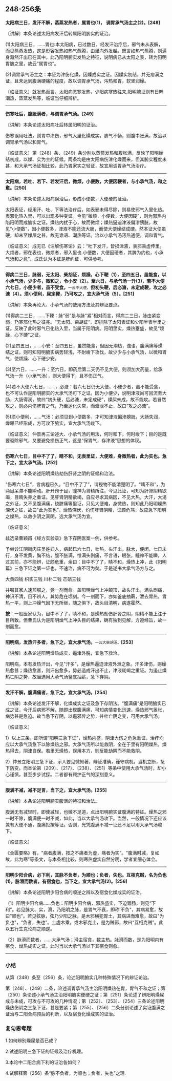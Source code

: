 ## 248-256条

**太阳病三日，发汗不解，蒸蒸发热者，属胃也(1)，**
**调胃承气汤主之(2)。[248]**

〔讲解〕本条论述太阳病发汗后转属阳明腑实的证治。

(1)太阳病三日，……胃也:本太阳病，已过数日，经发汗治疗后，邪气未从表解，而见蒸蒸发热，这是形容发热如热气蒸腾，由里向外发越。既言如热气蒸腾，则遍身濈然汗出已在其中。此乃阳明腑实发热之特征，说明病已从太阳之表，转为阳明胃腑之里，故云“属胃也”。

(2)调胃承气汤主之：本证为津伤化燥，因燥成实之证。因燥实初结，并无痞满之证，且未达到腹满硬痛的程度，故以调胃承气汤，泻热和胃，软坚润燥。

〔临证意义〕就发热而言，太阳病恶寒发热，少阳病寒热往来,阳明腑证则有日晡潮热，蒸蒸发热等，临证当仔细辨析。

------

**伤寒吐后，腹胀满者，与调胃承气汤。[249]**

〔讲解〕本条论述太阳病吐后转属阳明的证治。

伤寒误用吐法，则胃中津伤，邪气入里化燥成实，腑气不畅，则腹中胀满，故治以调胃承气汤以和胃气。

〔临证意义〕第〔248〕条、〔249〕条分别以蒸蒸发热和腹胀满，反映了阳明燥结初成，以燥、实为主的证候。两条均是由太阳病伤津化燥而来，但其腑实程度未甚，和大承气汤证相比较，此乃胃家实之轻证，故宜用调胃承气汤治疗。

------

**太阳病，若吐、若下、若发汗后，微烦，小便数，大便因鞕者，与小承气汤，和之愈。[250]**

〔讲解〕本条论述太阳病误治后，形成小便数，大便硬的证治。

太阳表证，经用汗、吐、下等法治疗后，如表邪未得尽除，则易使邪气入里化热。表邪化热入里，可以出现多种变证。今见“微烦，小便数，大便因硬”，则为邪热内陷阳明而成腑实之证。燥热内扰于心，故而微烦；燥热逼迫津液偏渗膀胱，故见“小便数”，因小便数多，津液不能还流大肠，而使大便燥结成硬。然本证大便虽硬，却未至燥屎之甚，故无谵语、潮热等证。治以小承气汤泻热通便，调和胃气。

〔临证意义〕成无已《注解伤寒论》云：“吐下发汗，皆损津液，表邪乘虚传里。大烦者，邪在表也，微烦者，邪入里也.小便数，大便因硬者，其脾为约也，小承气汤和之愈”。成氏认为本证是脾约证，可供参考。

------

**得病二三日，脉弱，无太阳、柴胡证，烦躁，心下鞕（1），至四五日，虽能食，以小承气汤，少少与，微和之，令小安（2）。至六日，与承气汤一升(3)，若不大便六七日，小便少者，虽不受食，**<small>一云不大便。</small>**但初头鞕，后必溏，未定成鞕，攻之必溏（4）。须小便利，屎定鞕，乃可攻之，宜大承气汤（5）。[251]**

〔讲解〕本条再论大、小承气汤的使用方法及其辨证要点。

(1)得病二三日，……下鞕：脉“弱”是与脉"紧”相对而言，得病二三日，脉由紧变弱，乃寒邪化热之征兆。“无太阳、柴胡证“，即排除了太阳表证和少阳半表半里之证。反映了此时邪气已化热入里，当属于阳明病。阳明里实，燥热壅盛，故见“烦躁，心下硬"之证。

(2)至四五日，……小安：至四五日，虽然能食，但因无潮热，谵语，腹满痛等燥结之证，则可知阳明腑实病势轻浅，不耐峻下攻伐，故少少与小承气汤，以微和胃气，使烦躁、心下硬少安。

(3)至六日，……一升：至六日，即药后第二天仍不见大便，则须加大药量，给承气汤一升（小承气汤），则大便得下，且不伤正气。

(4)若不大便六七日，……，必溏：若六七日仍无大便，小便少者，虽不能受食，也不可认作是阳明腑实的大承气汤可下之证。因为小便少，说明津液尚可回流至大肠，大肠得润，故曰“初头硬，后必溏，未定成硬”，燥屎未成，故不能攻。若冒然攻之，则必内伤脾胃之气，乃至运化失常，而溏泄不止，故曰“攻之必溏”。


(5)须小便利，……气汤：必须见到小便数多，才可知津液偏渗膀胱，大肠失润，燥屎已经形成，方可攻下腑实，宜大承气汤峻下。

〔临证意义〕仲景再三论述大、小承气汤的用法，何时和下，何时峻下；目的是既要驱除邪气，又要避免损伤正气，这是“保胃气，存津液”思想的体现。

------

**伤寒六七日，目中不了了，睛不和，无表里证，大便难，身微热者，此为实也。急下之，宜大承气汤。[252]**

〔讲解〕本条论述阳明燥热劫伤肝肾之阴的证候和治法。

"伤寒六七日”，言病程已久。“目中不了了”，谓视物不能清楚明了。“睛不和”，为两目呆滞不能瞬动。肝开窍于目，瞳神为肾精所注，今见此证，可知为肝肾阴精欲竭，目睛失养之重证。见肝肾阴精欲竭，自应寻求其病因，不见大热，大汗，大渴之外证，又不见腹满痛，绕脐痛等里证，只见大便难，身微热，则知此乃阳明燥热深伏之征，故曰"此为实也”。燥热深伏，灼伤肝肾阴精，证颇危笃，故应急下阳明之燥热，以救少阴之真阴，选大承气汤为宜。

〔临证意义〕

兹选录曹颖甫《经方实验录》急下存阴医案一例，供参考。

予尝诊江阴街肉庄吴姓妇人，病起已六七日，壮热，头汗出，脉大，便闭，七日未行，身不发黄，胸不结，腹不胀满，惟满头剧痛，不言语，眼张，瞳神不能瞬，人过其前，亦不能辨，证颇危重，余曰：目中不了了，睛不和，燥热上冲，此《阳明篇》三急下证之第一证也，不速治，病不可为矣。于是遂书大承气汤方与之。

大黄四钱 枳实三钱 川朴二钱 芒硝三钱

并嘱其家人速煎服之，竟一剂而愈。盖阳明燥气上冲颠顶，故头汗出，满头剧痛，神识不清，目不辨人，其势危在顷刻。今一剂而下，亦如釜底抽薪，泄去胃热，胃热一平，则上冲燥气因下无所继，随之俱下，故头目清明，病遂霍然。

**按**：一般医家认为，目中不了了，睛不和，是燥热劫伤肝肾之阴，阴精不能上注于目所致。但曹氏认为是阳明燥气上冲头目的结果，确有独到见解，方遵经旨，故一剂而愈。

------

**阳明病，发热汗多者，急下之，宜大承气汤。**<small>一云大柴胡汤。</small>**[253]**

〔讲解〕本条论述阳明燥热成实，逼津外脱，宜急下救治。

阳明病，本有发热汗出，今见"汗多”，是燥热逼迫津液外泄之象。汗多津伤，则燥热愈甚；燥热愈甚，则汗出愈多，势必造成汗出不止，津液耗竭之重证。为遏止燥热亡阴之势，故当选用大承气汤釜底抽薪，急下存阴。

------

**发汗不解，腹满痛者，急下之，宜大承气汤。[254]**

〔讲解〕本条论述发汗不解，化燥成实之证及急下存阴法。“腹满痛”是阳明腑实已成之证，今汗后病邪不解，随即出现腹满痛，可知病情变化迅速，燥热邪气嚣张，病势甚是急迫。故当急下存阴，以遏邪传之势，并杜亡阴之变，可用大承气汤。

〔临证意义〕

1）以上三条，即所谓“阳明三急下证"，燥热内盛，阴津大伤之危急重证，治疗均应以大承气汤急下以除燥热之邪。大承气汤所以能救阴，全在于里有阳明燥热，燥热得去，阴津自保。若里无燥热，误用本方，则反能劫阴而不能救阴。

2）仲景立阳明三急下证，示人要见微知著，辨证准确，谨守病机，当机立断，急下防变。而本论第〔209〕、〔217〕、〔238〕、〔251〕等条中使用大承气汤时，却小心谨慎，甚至步步试探。二者都有顾护正气的深刻意义。

------

**腹满不减，减不足言，当下之，宜大承气汤。[255]**

〔讲解〕本条论述阳明腑实腹满的特征和治法。

腹满无有减轻时，即使减轻，也微不足道，点出阳明腑实证腹满的特征。燥热之邪一时不除，腹满便一时不减，如此，当以大承气汤攻下。当然，一般情况下还应该兼有大便不通，腹痛拒按等证。否则，光凭腹满不减一证还不足以用大承气汤峻下。

〔临证意义〕

《金匮要略》有，"病者腹满，按之不痛者为虚，痛者为实”。"腹满时减，复如故，此为寒"等条文，与本条相比较，则寒热虚实自然分明，学者宜细心体会。

------

**阳明少阳合病，必下利，其脉不负者，为顺也；负者，失也。互相克贼，名为负也(1)。脉滑而数者，有宿食也，当下之，宜大承气汤(2)。[256]**

〔讲解〕本条论述阳明少阳合病的顺逆之辨以及宿食化燥成实的证治。

（1）阳明少阳合病…...负也：阳明少阳合病，邪热盛实，下迫胃肠，则见“下利”。若见脉大、实，滑，乃阳明之脉，是胃气不衰，即称’不负"，其病易愈，故曰"顺也"。若见弦脉，弦乃少阳之脉，是木邪横犯胃土，其病进而难愈，故曰"为负也"，“负者，失也”。土虚木乘，或木邪克土，是为贼邪，故曰“互相克贼”。此以五行生克论病之顺逆。

（2）脉滑而数者，......大承气汤；滑主宿食，数主热。脉滑而数，是为阳明内有宿食，燥热成实之证。此时当以大承气汤以下其宿食则愈。

------

### 小结

从第〔248〕条至〔256〕条，论述阳明腑实几种特殊情况下的辨证论治。

第〔248〕、〔249〕二条，论述调胃承气汤主治阳明燥热在胃，胃气不和之证；第〔250〕条论述小承气汤主治阳明腑实便硬之证；第〔251〕条论述了辨阳明燥屎成与未成，可攻与不可攻的几种情况；第〔252〕、〔253〕、〔254〕三条论述阳明燥热伤阴之三急下证，甚是要紧；第〔255〕、〔256〕二条分别论述了实证腹满之证治与二阳合病预后的判断，以及宿食化燥成实的证治。

### 复匀思考题

1.如何辨别燥屎是否已成？

2.试述阳明三急下证的证候及治疗机理。

3.本论中二阳合病下利的证治各如何？

4.试解释第〔256〕条“脉不负者，为顺也；负者，失也”之理.
